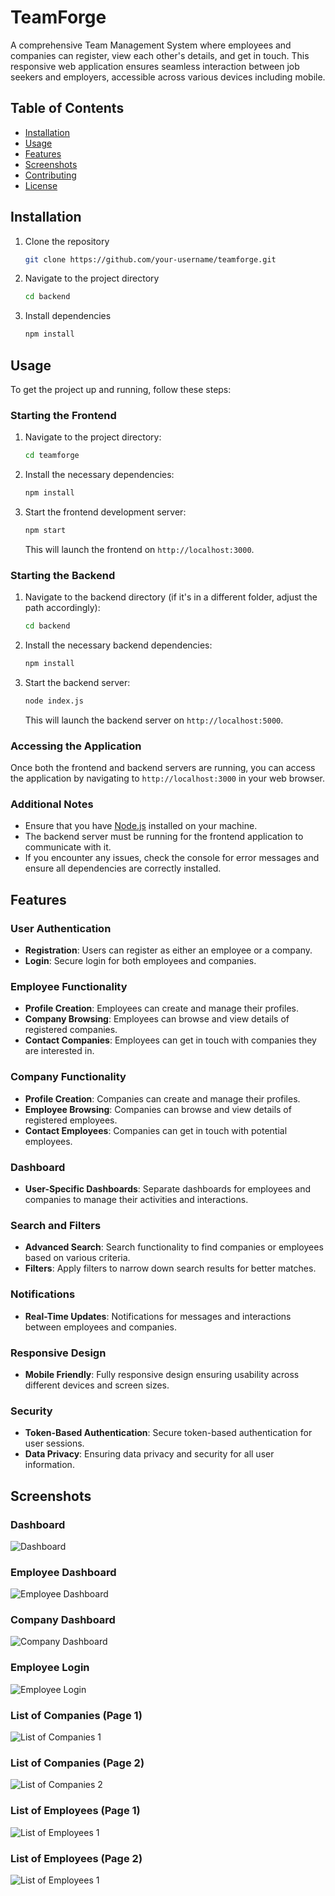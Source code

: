 # TeamForge
A comprehensive Team Management System where employees and companies can register, view each other's details, and get in touch. This responsive web application ensures seamless interaction between job seekers and employers, accessible across various devices including mobile.

## Table of Contents
- [Installation](#installation)
- [Usage](#usage)
- [Features](#features)
- [Screenshots](#screenshots)
- [Contributing](#contributing)
- [License](#license)

## Installation
1. Clone the repository
    ```bash
    git clone https://github.com/your-username/teamforge.git
    ```
2. Navigate to the project directory
    ```bash
    cd backend
    ```
3. Install dependencies
    ```bash
    npm install
    ```

## Usage

To get the project up and running, follow these steps:

### Starting the Frontend

1. Navigate to the project directory:
    ```bash
    cd teamforge
    ```

2. Install the necessary dependencies:
    ```bash
    npm install
    ```

3. Start the frontend development server:
    ```bash
    npm start
    ```
    This will launch the frontend on `http://localhost:3000`.

### Starting the Backend

1. Navigate to the backend directory (if it's in a different folder, adjust the path accordingly):
    ```bash
    cd backend
    ```

2. Install the necessary backend dependencies:
    ```bash
    npm install
    ```

3. Start the backend server:
    ```bash
    node index.js
    ```
    This will launch the backend server on `http://localhost:5000`.

### Accessing the Application

Once both the frontend and backend servers are running, you can access the application by navigating to `http://localhost:3000` in your web browser.

### Additional Notes

- Ensure that you have [Node.js](https://nodejs.org/) installed on your machine.
- The backend server must be running for the frontend application to communicate with it.
- If you encounter any issues, check the console for error messages and ensure all dependencies are correctly installed.

## Features

### User Authentication
- **Registration**: Users can register as either an employee or a company.
- **Login**: Secure login for both employees and companies.

### Employee Functionality
- **Profile Creation**: Employees can create and manage their profiles.
- **Company Browsing**: Employees can browse and view details of registered companies.
- **Contact Companies**: Employees can get in touch with companies they are interested in.

### Company Functionality
- **Profile Creation**: Companies can create and manage their profiles.
- **Employee Browsing**: Companies can browse and view details of registered employees.
- **Contact Employees**: Companies can get in touch with potential employees.

### Dashboard
- **User-Specific Dashboards**: Separate dashboards for employees and companies to manage their activities and interactions.

### Search and Filters
- **Advanced Search**: Search functionality to find companies or employees based on various criteria.
- **Filters**: Apply filters to narrow down search results for better matches.

### Notifications
- **Real-Time Updates**: Notifications for messages and interactions between employees and companies.

### Responsive Design
- **Mobile Friendly**: Fully responsive design ensuring usability across different devices and screen sizes.

### Security
- **Token-Based Authentication**: Secure token-based authentication for user sessions.
- **Data Privacy**: Ensuring data privacy and security for all user information.

## Screenshots

### Dashboard
![Dashboard](./screenshots/Dashboard.png)

### Employee Dashboard
![Employee Dashboard](./screenshots/EmployeeDashboard.png)

### Company Dashboard
![Company Dashboard](./screenshots/CompanyDashboard.png)

### Employee Login
![Employee Login](./screenshots/Employeeogin.png)

### List of Companies (Page 1)
![List of Companies 1](./screenshots/listofompany1.png)

### List of Companies (Page 2)
![List of Companies 2](./screenshots/listofcompany2.png)

### List of Employees (Page 1)
![List of Employees 1](./screenshots/listofEmployee1.png)

### List of Employees (Page 2)
![List of Employees 1](./screenshots/listofemployee2.png)


